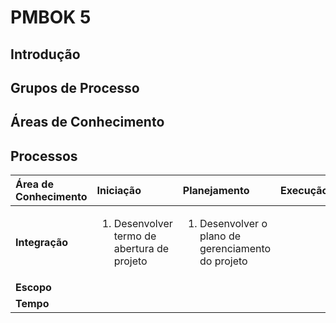 # PMBOK 5

## Introdução

## Grupos de Processo

## Áreas de Conhecimento

## Processos

<table>
  <thead>
    <tr>
      <th style="text-align:left"><b>&#xC1;rea de Conhecimento</b>
      </th>
      <th style="text-align:left">Inicia&#xE7;&#xE3;o</th>
      <th style="text-align:left">Planejamento</th>
      <th style="text-align:left">Execu&#xE7;&#xE3;o</th>
      <th style="text-align:left">Monitoramento e controle</th>
      <th style="text-align:left">Encerramento</th>
    </tr>
  </thead>
  <tbody>
    <tr>
      <td style="text-align:left"><b>Integra&#xE7;&#xE3;o</b>
      </td>
      <td style="text-align:left">
        <ol>
          <li>Desenvolver termo de abertura de projeto</li>
        </ol>
      </td>
      <td style="text-align:left">
        <ol>
          <li>Desenvolver o plano de gerenciamento do projeto</li>
        </ol>
      </td>
      <td style="text-align:left"></td>
      <td style="text-align:left"></td>
      <td style="text-align:left"></td>
    </tr>
    <tr>
      <td style="text-align:left"><b>Escopo</b>
      </td>
      <td style="text-align:left"></td>
      <td style="text-align:left"></td>
      <td style="text-align:left"></td>
      <td style="text-align:left"></td>
      <td style="text-align:left"></td>
    </tr>
    <tr>
      <td style="text-align:left"><b>Tempo</b>
      </td>
      <td style="text-align:left"></td>
      <td style="text-align:left"></td>
      <td style="text-align:left"></td>
      <td style="text-align:left"></td>
      <td style="text-align:left"></td>
    </tr>
  </tbody>
</table>

